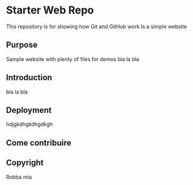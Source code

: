 # Starter Web Repo

This repository is for showing how Git and GitHub work
Is a simple website 
## Purpose

Sample website with plenty of files for demos
bla la bla

## Introduction
bla la bla

## Deployment
hdjgkdhgkdhgdkgh

## Come contribuire

## Copyright
Robba mia